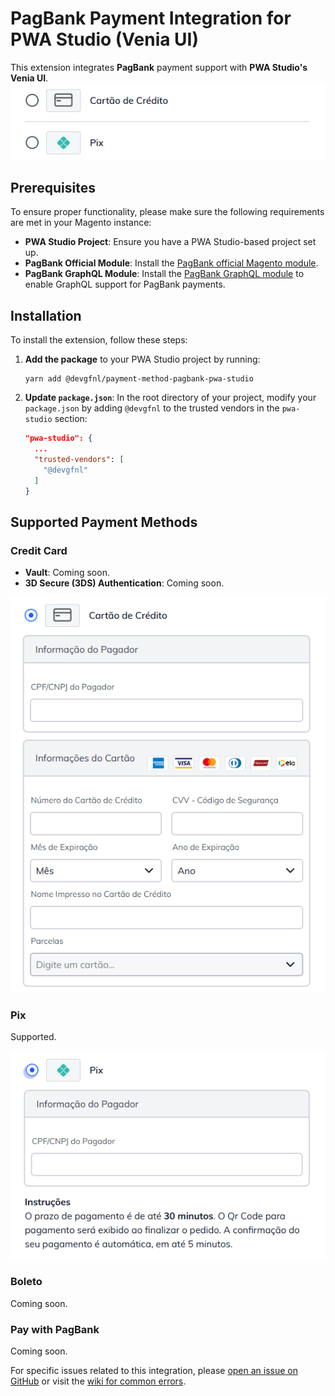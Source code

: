 # PagBank Payment Integration for PWA Studio (Venia UI)

This extension integrates **PagBank** payment support with **PWA Studio's Venia UI**.
![payments](./docs/pagbank-payments.png)

## Prerequisites

To ensure proper functionality, please make sure the following requirements are met in your Magento instance:

-   **PWA Studio Project**: Ensure you have a PWA Studio-based project set up.
-   **PagBank Official Module**: Install the [PagBank official Magento module](https://github.com/pagseguro/payment-magento/).
-   **PagBank GraphQL Module**: Install the [PagBank GraphQL module](https://github.com/GabrielFNLima/payment-method-pagbank-magento-graphql) to enable GraphQL support for PagBank payments.

## Installation

To install the extension, follow these steps:

1. **Add the package** to your PWA Studio project by running:

    ```shell
    yarn add @devgfnl/payment-method-pagbank-pwa-studio
    ```

2. **Update `package.json`**: In the root directory of your project, modify your `package.json` by adding `@devgfnl` to the trusted vendors in the `pwa-studio` section:

    ```json
    "pwa-studio": {
      ...
      "trusted-vendors": [
        "@devgfnl"
      ]
    }
    ```

## Supported Payment Methods

### Credit Card

-   **Vault**: Coming soon.
-   **3D Secure (3DS) Authentication**: Coming soon.

![credit card payment form](./docs/pagbank-credit-card.png)

### Pix

Supported.

![pix payment form](./docs/pagbank-pix.png)

### Boleto

Coming soon.

### Pay with PagBank

Coming soon.

For specific issues related to this integration, please [open an issue on GitHub](https://github.com/GabrielFNLima/payment-method-pagbank-pwa-studio/issues) or visit the [wiki for common errors](https://github.com/GabrielFNLima/payment-method-pagbank-pwa-studio/wiki).
